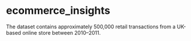 # ecommerce_insights
The dataset contains approximately 500,000 retail transactions from a UK-based online store between 2010–2011.
